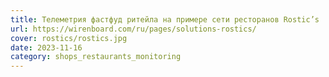 ```yaml
---
title: Телеметрия фастфуд ритейла на примере сети ресторанов Rostic’s
url: https://wirenboard.com/ru/pages/solutions-rostics/
cover: rostics/rostics.jpg
date: 2023-11-16
category: shops_restaurants_monitoring
---
```

